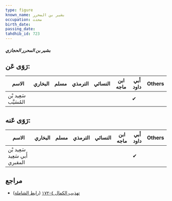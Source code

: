 ```yaml
---
type: figure
known_name: بشير بن المحرر
occupation: محدث
birth_date:
passing_date:
tahdhib_id: 723
---
```

##### بشير بن المحرر الحجازي

## رَوَى عَن:
| الاسم                 | البخاري | مسلم | الترمذي | النسائي | ابن ماجه | أبي داود | Others |
| --------------------- | ------- | ---- | ------- | ------- | -------- | -------- | ------ |
| سَعِيد بْن المُسَيَّب |         |      |         |         |          | ✔        |        |
## رَوَى عَنه:
| الاسم                          | البخاري | مسلم | الترمذي | النسائي | ابن ماجه | أبي داود | Others |
| ------------------------------ | ------- | ---- | ------- | ------- | -------- | -------- | ------ |
| سَعِيد بْن أَبي سَعِيد المقبري |         |      |         |         |          | ✔        |        |
## مراجع
- [تهذيب الكمال ٤-١٧٢](obsidian://open?vault=Tahdhib-al-Kamal&file=Figures/٧٢٣-بشير%20بن%20المحرر%20الحجازي) ([رابط الشاملة](https://shamela.ws/book/3722/1686))